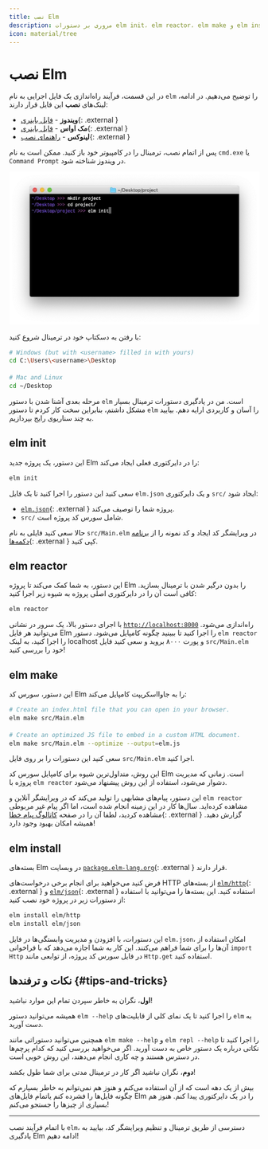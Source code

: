 ```yaml
---
title: نصب Elm
description: مروری بر دستورات elm init، elm reactor، elm make و elm install
icon: material/tree
---
```


# نصب Elm

در این قسمت، فرآیند راه‌اندازی یک فایل اجرایی به نام `elm` را توضیح می‌دهیم. در ادامه، لینک‌های **نصب** این فایل قرار دارند:

- **ویندوز** - [فایل باینری](https://github.com/elm/compiler/releases/download/0.19.1/installer-for-windows.exe){: .external }
- **مک اواس** - [فایل باینری](https://github.com/elm/compiler/releases/download/0.19.1/installer-for-mac.pkg){: .external }
- **لینوکس** - [راهنمای نصب](https://github.com/elm/compiler/blob/master/installers/linux/README.md){: .external }

پس از اتمام نصب، ترمینال را در کامپیوتر خود باز کنید. ممکن است به نام `cmd.exe` یا `Command Prompt` در ویندوز شناخته شود.

![ترمینال](../assets/images/terminal.webp)

با رفتن به دسکتاپ خود در ترمینال شروع کنید:

```bash
# Windows (but with <username> filled in with yours)
cd C:\Users\<username>\Desktop

# Mac and Linux
cd ~/Desktop
```

مرحله بعدی آشنا شدن با دستور `elm` است. من در یادگیری دستورات ترمینال بسیار مشکل داشتم، بنابراین سخت کار کردم تا دستور `elm` را آسان و کاربردی ارایه دهم. بیایید به چند سناریوی رایج بپردازیم.

## elm init
این دستور، یک پروژه جدید Elm را در دایرکتوری فعلی ایجاد می‌کند:

```bash
elm init
```

سعی کنید این دستور را اجرا کنید تا یک فایل `elm.json` و یک دایرکتوری `src/` ایجاد شود:

- [`elm.json`][elm.json]{: .external } پروژه شما را توصیف می‌کند.
- `src/` شامل سورس کد پروژه است.

حالا سعی کنید فایلی به نام `src/Main.elm` در ویرایشگر کد ایجاد و کد نمونه را از [برنامه دکمه‌ها][examples-buttons]{: .external } کپی کنید.

## elm reactor

این دستور، به شما کمک می‌کند تا پروژه Elm را بدون درگیر شدن با ترمینال بسازید. کافی است آن را در دایرکتوری اصلی پروژه به شیوه زیر اجرا کنید:

```bash
elm reactor
```

با اجرای دستور بالا، یک سرور در نشانی [`http://localhost:8000`][localhost] راه‌اندازی می‌شود. می‌توانید هر فایل Elm را اجرا کنید تا ببینید چگونه کامپایل می‌شود. دستور `elm reactor` را اجرا کنید، به لینک localhost و پورت ۸۰۰۰ بروید و سعی کنید فایل `src/Main.elm` خود را بررسی کنید!

## elm make

این دستور، سورس کد Elm را به جاوااسکریپت کامپایل می‌کند:

```bash
# Create an index.html file that you can open in your browser.
elm make src/Main.elm

# Create an optimized JS file to embed in a custom HTML document.
elm make src/Main.elm --optimize --output=elm.js
```

سعی کنید این دستورات را بر روی فایل `src/Main.elm` اجرا کنید.

این روش، متداول‌ترین شیوه برای کامپایل سورس کد Elm است. زمانی که مدیریت پروژه با `elm reactor` دشوار می‌شود، استفاده از این روش پیشنهاد می‌شود.

این دستور، پیام‌های مشابهی را تولید می‌کند که در ویرایشگر آنلاین و `elm reactor` مشاهده کرده‌اید. سال‌ها کار در این زمینه انجام شده است، اما اگر پیام غیر مربوطی مشاهده کردید، لطفا آن را در صفحه [کاتالوگ پیام خطا][error-message-catalog]{: .external } گزارش دهید. همیشه امکان بهبود وجود دارد!

## elm install

بسته‌های Elm در وبسایت [`package.elm-lang.org`][elm-packages]{: .external } قرار دارند.

فرض کنید می‌خواهید برای انجام برخی درخواست‌های HTTP از بسته‌های [`elm/http`][elm-http]{: .external } و [`elm/json`][elm-json]{: .external } استفاده کنید. این بسته‌ها را می‌توانید با استفاده از دستورات زیر در پروژه خود نصب کنید:

```bash
elm install elm/http
elm install elm/json
```

این دستورات، با افزودن و مدیریت وابستگی‌ها در فایل `elm.json`، امکان استفاده از آن‌ها را برای شما فراهم می‌کنند. این کار به شما اجازه می‌دهد که با فراخوانی `import Http` در فایل سورس کد پروژه، از توابعی مانند `Http.get` استفاده کنید.

## نکات و ترفندها {#tips-and-tricks}

**اول**، نگران به خاطر سپردن تمام این موارد نباشید!

همیشه می‌توانید دستور `elm --help` را اجرا کنید تا یک نمای کلی از قابلیت‌های `elm` به دست آورید.

همچنین می‌توانید دستوراتی مانند `elm make --help` و `elm repl --help` را اجرا کنید تا نکاتی درباره یک دستور خاص به دست آورید. اگر می‌خواهید بررسی کنید که کدام پرچم‌ها در دسترس هستند و چه کاری انجام می‌دهند، این روش خوبی است.

**دوم**، نگران نباشید اگر کار در ترمینال مدتی برای شما طول بکشد!

بیش از یک دهه است که از آن استفاده می‌کنم و هنوز هم نمی‌توانم به خاطر بسپارم که چگونه فایل‌ها را فشرده کنم یاتمام فایل‌های Elm را در یک دایرکتوری پیدا کنم. هنوز هم بسیاری از چیزها را جستجو می‌کنم!

* * *

با اتمام فرآیند نصب `elm`، دسترسی از طریق ترمینال و تنظیم ویرایشگر کد، بیایید به یادگیری Elm ادامه دهیم!

[elm.json]: https://github.com/elm/compiler/blob/master/docs/elm.json/application.md
[examples-buttons]: https://elm-lang.org/examples/buttons
[localhost]: http://localhost:8000
[error-message-catalog]: https://github.com/elm/error-message-catalog/issues
[elm-packages]: https://package.elm-lang.org
[elm-http]: https://package.elm-lang.org/packages/elm/http/latest
[elm-json]: https://package.elm-lang.org/packages/elm/json/latest